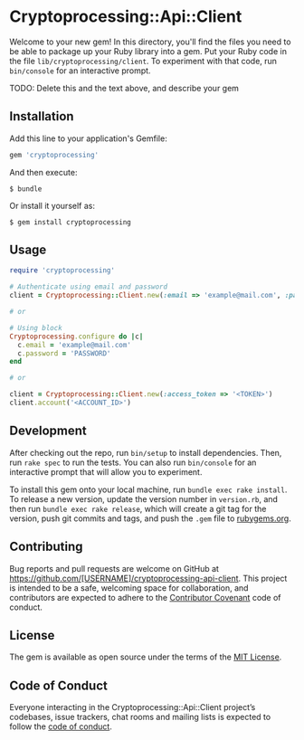# Cryptoprocessing::Api::Client

Welcome to your new gem! In this directory, you'll find the files you need to be able to package up your Ruby library into a gem. Put your Ruby code in the file `lib/cryptoprocessing/client`. To experiment with that code, run `bin/console` for an interactive prompt.

TODO: Delete this and the text above, and describe your gem

## Installation

Add this line to your application's Gemfile:

```ruby
gem 'cryptoprocessing'
```

And then execute:

    $ bundle

Or install it yourself as:

    $ gem install cryptoprocessing

## Usage

```ruby
require 'cryptoprocessing'

# Authenticate using email and password
client = Cryptoprocessing::Client.new(:email => 'example@mail.com', :password => 'PASSWORD')

# or

# Using block
Cryptoprocessing.configure do |c|
  c.email = 'example@mail.com'
  c.password = 'PASSWORD'
end

# or

client = Cryptoprocessing::Client.new(:access_token => '<TOKEN>')
client.account('<ACCOUNT_ID>')

```

## Development

After checking out the repo, run `bin/setup` to install dependencies. Then, run `rake spec` to run the tests. You can also run `bin/console` for an interactive prompt that will allow you to experiment.

To install this gem onto your local machine, run `bundle exec rake install`. To release a new version, update the version number in `version.rb`, and then run `bundle exec rake release`, which will create a git tag for the version, push git commits and tags, and push the `.gem` file to [rubygems.org](https://rubygems.org).

## Contributing

Bug reports and pull requests are welcome on GitHub at https://github.com/[USERNAME]/cryptoprocessing-api-client. This project is intended to be a safe, welcoming space for collaboration, and contributors are expected to adhere to the [Contributor Covenant](http://contributor-covenant.org) code of conduct.

## License

The gem is available as open source under the terms of the [MIT License](https://opensource.org/licenses/MIT).

## Code of Conduct

Everyone interacting in the Cryptoprocessing::Api::Client project’s codebases, issue trackers, chat rooms and mailing lists is expected to follow the [code of conduct](https://github.com/[USERNAME]/cryptoprocessing-api-client/blob/master/CODE_OF_CONDUCT.md).
